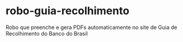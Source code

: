 # robo-guia-recolhimento
Robo que preenche e gera PDFs automaticamente no site de Guia de Recolhimento do Banco do Brasil
